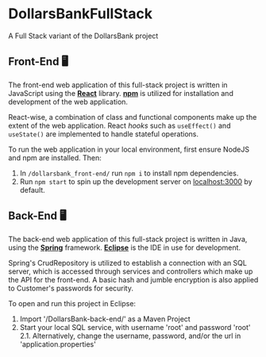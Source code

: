 # DollarsBankFullStack

A Full Stack variant of the DollarsBank project

## Front-End 🖥

The front-end web application of this full-stack project is written in JavaScript using the [**React**](https://reactjs.org/) library. [**npm**](https://docs.npmjs.com/about-npm/) is utilized for installation and development of the web application.

React-wise, a combination of class and functional components make up the extent of the web application. React *hooks* such as `useEffect()` and `useState()` are implemented to handle stateful operations.

To run the web application in your local environment, first ensure NodeJS and npm are installed. Then:

1. In `/dollarsbank_front-end/` run `npm i` to install npm dependencies.
2. Run `npm start` to spin up the development server on [localhost:3000](localhost:3000) by default.

## Back-End 🖥

The back-end web application of this full-stack project is written in Java, using the [**Spring**](https://spring.io/) framework. [**Eclipse**](https://www.eclipse.org/ide/) is the IDE in use for development.

Spring's CrudRepository is utilized to establish a connection with an SQL server, which is accessed through services and controllers which make up the API for the front-end. A basic hash and jumble encryption is also applied to Customer's passwords for security.

To open and run this project in Eclipse:

1. Import '/DollarsBank-back-end/' as a Maven Project
2. Start your local SQL service, with username 'root' and password 'root'
  2.1. Alternatively, change the username, password, and/or the url in 'application.properties'